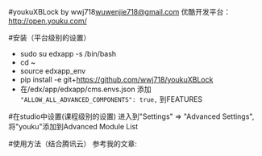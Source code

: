 #youkuXBLock by wwj718<wuwenjie718@gmail.com>
优酷开发平台：http://open.youku.com/

#安装（平台级别的设置）
*  sudo su edxapp -s /bin/bash
*  cd ~
*  source edxapp_env
*  pip install -e git+https://github.com/wwj718/youkuXBLock
*  在/edx/app/edxapp/cms.envs.json 添加 `"ALLOW_ALL_ADVANCED_COMPONENTS": true,` 到FEATURES

#在studio中设置(课程级别的设置)
进入到"Settings" ⇒ "Advanced Settings",将"youku"添加到Advanced Module List

#使用方法（结合腾讯云）
参考我的文章:[]()
